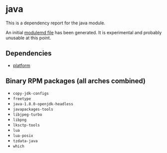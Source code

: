 # java
This is a dependency report for the java module.

An initial [modulemd file](java.yaml) has been generated. It is experimental and probably unusable at this point.
## Dependencies
* [platform](../platform)
## Binary RPM packages (all arches combined)
* `copy-jdk-configs`
* `freetype`
* `java-1.8.0-openjdk-headless`
* `javapackages-tools`
* `libjpeg-turbo`
* `libpng`
* `lksctp-tools`
* `lua`
* `lua-posix`
* `tzdata-java`
* `which`

